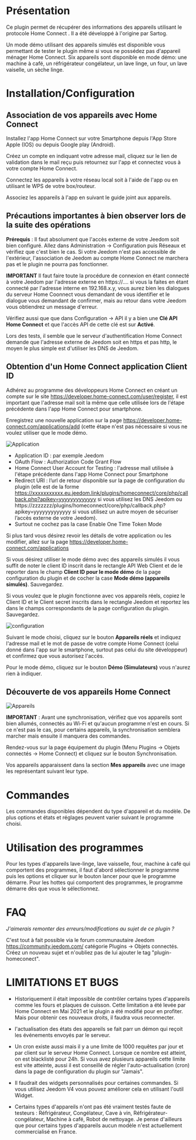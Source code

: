 Présentation
===
Ce plugin permet de récupérer des informations des appareils utilisant le protocole Home Connect .
Il a été développé à l'origine par Sartog.

Un mode démo utilisant des appareils simulés est disponible vous permettant de tester le plugin même si vous ne possédez pas d'appareil ménager Home Connect.
Six appareils sont disponible en mode démo: une machine à café, un réfrigérateur congélateur, un lave linge, un four, un lave vaiselle, un sèche linge.


Installation/Configuration
===

Association de vos appareils avec Home Connect
---

Installez l'app Home Connect sur votre Smartphone depuis l'App Store Apple (IOS) ou depuis Google play (Android).

Créez un compte en indiquant votre adresse mail, cliquez sur le lien de validation dans le mail reçu puis retournez sur l'app et connectez vous à votre compte Home Connect.

Connectez les appareils à votre réseau local soit à l'aide de l'app ou en utilisant le WPS de votre box/routeur.

Associez les appareils à l'app en suivant le guide joint aux appareils.

Précautions importantes à bien observer lors de la suite des opérations
---

**Prérequis** : Il faut absolument que l'accès externe de votre Jeedom soit bien configuré. Allez dans Administration -> Configuration puis Réseaux et vérifiez que c'est bien le cas.
Si votre Jeedom n'est pas accessible de l'extérieur, l'association de Jeedom au compte Home Connect ne marchera pas et le plugin ne pourra pas fonctionner.

**IMPORTANT** Il faut faire toute la procédure de connexion en étant connecté à votre Jeedom par l'adresse externe en https://.... si vous la faites en étant connecté par l'adresse interne en 192.168.x.y, vous aurez bien les dialogues du serveur Home Coonnect
vous demandant de vous identifier et le dialogue vous demandant de confirmer, mais au retour dans votre Jeedom vous obtiendrez un message d'erreur.

Vérifiez aussi que que dans Configuration -> API il y a bien une **Clé API Home Connect** et que l'accès API de cette clé est sur **Activé**.

Lors des tests, il semble que le serveur d'authentification Home Connect demande que l'adresse externe de Jeedom soit en https et pas http, le moyen le plus simple est d'utiliser les DNS de Jeedom.

Obtention d'un Home Connect application Client ID
---

Adhérez au programme des développeurs Home Connect en créant un compte sur le site https://developer.home-connect.com/user/register, il est important que l'adresse mail soit la même que celle utilisée lors de l'étape précédente dans l'app Home Connect pour smartphone.

Enregistrez une nouvelle application sur la page https://developer.home-connect.com/applications/add (cette étape n'est pas nécessaire si vous ne voulez utiliser que le mode démo.

![Application](../images/register.png)

- Application ID : par exemple Jeedom
- OAuth Flow : Authorization Code Grant Flow
- Home Connect User Account for Testing : l'adresse mail utilisée à l'étape précédente dans l'app Home Connect pour Smartphone
- Redirect URI : l’url de retour disponible sur la page de configuration du plugin (elle est de la forme https://xxxxxxxxxxx.eu.jeedom.link/plugins/homeconnect/core/php/callback.php?apikey=yyyyyyyyyyyyy si vous utilisez les DNS Jeedom ou https://zzzzzzz/plugins/homeconnect/core/php/callback.php?apikey=yyyyyyyyyyyyy si vous utilisez un autre moyen de sécuriser l’accès externe de votre Jeedom).
- Surtout ne cochez pas la case Enable One Time Token Mode

Si plus tard vous désirez revoir les détails de votre application ou les modifier, allez sur la page https://developer.home-connect.com/applications

Si vous désirez utiliser le mode démo avec des appareils simulés il vous suffit de noter le client ID inscrit dans le rectangle API Web Client et de le reporter dans le champ **Client ID pour le mode démo** de la page configuration du plugin et de cocher la case **Mode démo (appareils simulés)**. Sauvegardez.

Si vous voulez que le plugin fonctionne avec vos appareils réels, copiez le Client ID et le Client secret inscrits dans le rectangle Jeedom et reportez les dans le champs correspondants de la page configuration du plugin. Sauvegardez.

![configuration](../images/configuration.png)

Suivant le mode choisi, cliquez sur le bouton **Appareils réels** et indiquez l'adresse mail et le mot de passe de votre compte Home Connect (celui donné dans l'app sur le smartphone, surtout pas celui du site développeur) et confirmez que vous autorisez l'accès.

Pour le mode démo, cliquez sur le bouton **Démo (Simulateurs)** vous n'aurez rien à indiquer.

Découverte de vos appareils Home Connect
---

![Appareils](../images/equipements.png)

**IMPORTANT** : Avant une synchronisation, vérifiez que vos appareils sont bien allumés, connectés au Wi-Fi et qu'aucun programme n'est en cours. Si ce n'est pas le cas, pour certains appareils, la synchronisation semblera marcher mais ensuite il manquera des commandes.

Rendez-vous sur la page équipement du plugin (Menu Plugins -> Objets connectés -> Home Connect) et cliquez sur le bouton Synchronisation.

Vos appareils apparaissent dans la section **Mes appareils** avec une image les représentant suivant leur type.

Commandes
===

Les commandes disponibles dépendent du type d'appareil et du modèle. De plus options et états et réglages peuvent varier suivant le programme choisi.

Utilisation des programmes
===
Pour les types d'appareils lave-linge, lave vaisselle, four, machine à café qui comportent des programmes, il faut d'abord sélectionner le programme puis les options et cliquer sur le bouton lancer pour que le programme démarre.
Pour les hottes qui comportent des programmes, le programme démarre dès que vous le sélectionnez.

FAQ
===

*J'aimerais remonter des erreurs/modifications au sujet de ce plugin ?*

C'est tout à fait possible via le forum communautaire Jeedom https://community.jeedom.com/ catégorie Plugins -> Objets connectés. Créez un nouveau sujet et n'oubliez pas de lui ajouter le tag "plugin-homeconect".

LIMITATIONS ET BUGS
===

- Historiquement il était impossible de contrôler certains types d'appareils comme les fours et plaques de cuisson. Cette limitation a été levée par Home Connect en Mai 2021 et le plugin a été modifié pour en profiter. Mais pour obtenir ces nouveaux droits, il faudra vous reconnecter.

- l'actualisation des états des appareils se fait parr un démon qui reçoit les événements envoyés par le serveur.

- Un cron existe aussi mais il y a une limite de 1000 requêtes par jour et par client sur le serveur Home Connect. Lorsque ce nombre est atteint, on est blacklisté pour 24h. Si vous avez plusieurs appareils cette limite est vite atteinte, aussi il est conseillé de régler l'auto-actualisation (cron) dans la page de configuration du plugin sur "Jamais".

- Il faudrait des widgets personnalisés pour certaines commandes. Si vous utilisez Jeedom V4 vous pouvez améliorer cela en utilisant l'outil Widget.

- Certains types d'appareils n'ont pas été vraiment testés faute de testeurs : Réfrigérateur, Congélateur, Cave à vin, Réfrigérateur-congélateur, Machine à café, Robot de nettoyage. Je pense d'ailleurs que pour certains types d'appareils aucun modèle n'est actuellement commercialisé en France.

